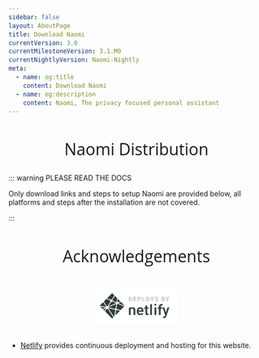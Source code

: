 ```yaml
---
sidebar: false
layout: AboutPage
title: Download Naomi
currentVersion: 3.0
currentMilestoneVersion: 3.1.M0
currentNightlyVersion: Naomi-Nightly
meta:
  - name: og:title
    content: Download Naomi
  - name: og:description
    content: Naomi, The privacy focused personal assistant
---
```


<style>
.big-title {
  font-family: 'Open Sans', sans-serif;
  font-size: 2rem;
  font-weight: 400;
  text-align: center;
}
.apps-buttons {
  display: flex;
  align-items: justify;
  align-content: center;
  justify-content: center;
}
@media (max-width: 480px) {
  .apps-buttons {
    text-align: center;
    align-self: center;
    flex-direction: column;
  }
}
.acknowledgements-logos {
  display: flex;
  flex-wrap: wrap;
  align-items: justify;
  align-content: center;
  justify-content: center;
}
</style>

<h2 class="big-title">Naomi Distribution</h2>

::: warning PLEASE READ THE DOCS

Only download links and steps to setup Naomi are provided below, all platforms and steps after the installation are not covered.

:::

<InstallInstructions />

<!--<h2 class="big-title">Applications</h2>

<div class="apps-buttons">
  <a target="_blank" href="https://play.google.com/store/apps/details?id=com.projectnaomi.android"><img style="padding: 1em" height="40" src="./images/android.svg" /></a>
  <a target="_blank" href="https://itunes.apple.com/us/app/naomi/id#"><img style="padding: 1em" height="40" src="./images/ios.svg" /></a>
  <a target="_blank" href="https://www.microsoft.com/en-us/store/p/naomi/#"><img style="padding: 1em" height="40" src="./images/win10.png" /></a>
</div>-->

<h2 class="big-title">Acknowledgements</h2>

<div class="acknowledgements-logos">
  <a target="_blank" href="https://www.netlify.com"><img style="padding: 1em" height="75" src="./images/acknowledgements/netlify.svg" /></a>
</div>

<ul>
<li><a href="https://www.netlify.com/">Netlify</a> provides continuous deployment and hosting for this website.</li>
</ul>
